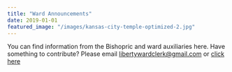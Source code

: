 ```yaml
---
title: "Ward Announcements"
date: 2019-01-01
featured_image: "/images/kansas-city-temple-optimized-2.jpg"
---
```


You can find information from the Bishopric and ward auxiliaries here. Have something to contribute? Please email libertywardclerk@gmail.com or [click here](https://docs.google.com/forms/d/e/1FAIpQLSccRKLuud2AA_kUL-ctm_-N1TcdlSWODVXnDCgR3wHnYr9iYw/viewform)